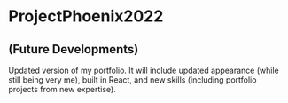 # ProjectPhoenix2022
## (Future Developments)

Updated version of my portfolio. It will include updated appearance (while still being very me), built in React, and new skills (including portfolio projects from new expertise).
